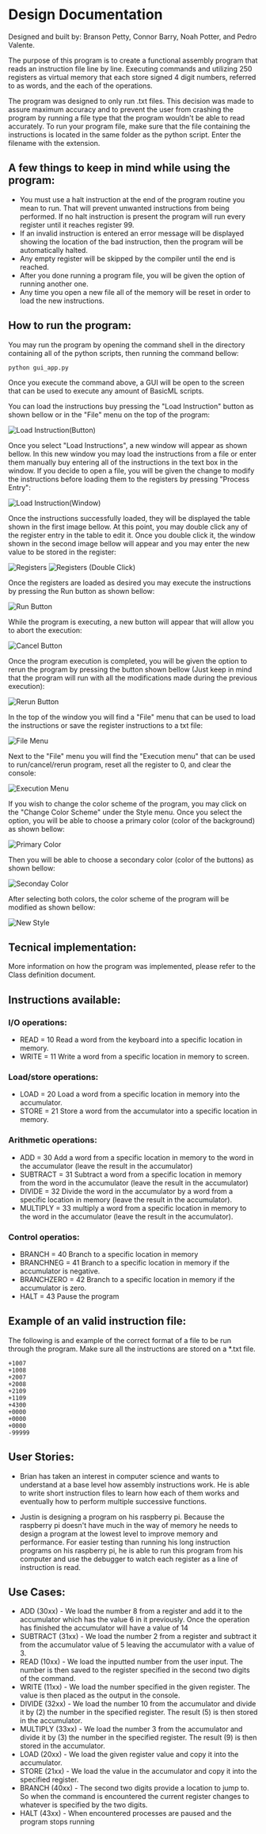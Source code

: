 # Design Documentation

Designed and built by: Branson Petty, Connor Barry, Noah Potter, and Pedro Valente.

The purpose of this program is to create a functional assembly program that reads an instruction file
line by line. Executing commands and utilizing 250 registers as virtual memory that each store signed 
4 digit numbers, referred to as words, and the each of the operations.

The program was designed to only run .txt files. This decision was made to assure maximum accuracy
and to prevent the user from crashing the program by running a file type that the program wouldn't
be able to read accurately. To run your program file, make sure that the file containing the instructions
is located in the same folder as the python script. Enter the filename with the extension.

## A few things to keep in mind while using the program:
- You must use a halt instruction at the end of the program routine you mean to run. That will prevent
unwanted instructions from being performed. If no halt instruction is present the program will run 
every register until it reaches register 99.
- If an invalid instruction is entered an error message will be displayed showing the location of the
bad instruction, then the program will be automatically halted.
- Any empty register will be skipped by the compiler until the end is reached.
- After you done running a program file, you will be given the option of running another one.
- Any time you open a new file all of the memory will be reset in order to load the new instructions.

## How to run the program:

You may run the program by opening the command shell in the directory containing all of the python scripts, 
then running the command bellow:

```shell
python gui_app.py
```
Once you execute the command above, a GUI will be open to the screen that can be used to execute any amount
of BasicML scripts.

You can load the instructions buy pressing the "Load Instruction" button as shown bellow or in the "File" menu on the top of the program:

![Load Instruction(Button)](https://raw.githubusercontent.com/bransonpetty/project-blackbox/develop/readme%20images/Load%20instruction%20(button).png)

Once you select "Load Instructions", a new window will appear as shown bellow. In this new window you may load the instructions from a file or enter them manually buy entering all of the instructions in the text box in the window. If you decide to open a file, you will be given the change to modify the instructions before loading them to the registers by pressing "Process Entry":

![Load Instruction(Window)](https://raw.githubusercontent.com/bransonpetty/project-blackbox/develop/readme%20images/Load%20instruction%20(window).png)

Once the instructions successfully loaded, they will be displayed the table shown in the first image bellow. At this point, you may double click any of the register entry in the table to edit it. Once you double click it, the window shown in the second image bellow will appear and you may enter the new value to be stored in the register:

![Registers](https://raw.githubusercontent.com/bransonpetty/project-blackbox/develop/readme%20images/Registers.png)
![Registers (Double Click)](https://raw.githubusercontent.com/bransonpetty/project-blackbox/develop/readme%20images/Edit%20register.png)

Once the registers are loaded as desired you may execute the instructions by pressing the Run button as shown bellow:

![Run Button](https://raw.githubusercontent.com/bransonpetty/project-blackbox/develop/readme%20images/Run%20Button.png)

While the program is executing, a new button will appear that will allow you to abort the execution:

![Cancel Button](https://raw.githubusercontent.com/bransonpetty/project-blackbox/develop/readme%20images/Cancel%20button.png)

Once the program execution is completed, you will be given the option to rerun the program by pressing the button shown bellow (Just keep in mind that the program will run with all the modifications made during the previous execution):

![Rerun Button](https://raw.githubusercontent.com/bransonpetty/project-blackbox/develop/readme%20images/Rerun%20button.png)

In the top of the window you will find a "File" menu that can be used to load the instructions or save the register instructions to a txt file:

![File Menu](https://raw.githubusercontent.com/bransonpetty/project-blackbox/develop/readme%20images/File%20menu.png)

Next to the "File" menu you will find the "Execution menu" that can be used to run/cancel/rerun program, reset all the register to 0, and clear the console:

![Execution Menu](https://raw.githubusercontent.com/bransonpetty/project-blackbox/develop/readme%20images/Execution%20menu.png)

If you wish to change the color scheme of the program, you may click on the "Change Color Scheme" under the Style menu. Once you select the option, you will be able to choose a primary color (color of the background) as shown bellow:

![Primary Color](https://raw.githubusercontent.com/bransonpetty/project-blackbox/develop/readme%20images/Select%20Primary.png)

Then you will be able to choose a secondary color (color of the buttons) as shown bellow:

![Seconday Color](https://raw.githubusercontent.com/bransonpetty/project-blackbox/develop/readme%20images/Select%20Secondary.png)

After selecting both colors, the color scheme of the program will be modified as shown bellow:

![New Style](https://raw.githubusercontent.com/bransonpetty/project-blackbox/develop/readme%20images/Style%20result.png)


## Tecnical implementation:

More information on how the program was implemented, please refer to the Class definition document.

## Instructions available:

### I/O operations:
- READ = 10 Read a word from the keyboard into a specific location in memory.
- WRITE = 11 Write a word from a specific location in memory to screen.

### Load/store operations:
- LOAD = 20 Load a word from a specific location in memory into the accumulator.
- STORE = 21 Store a word from the accumulator into a specific location in memory.

### Arithmetic operations:
- ADD = 30 Add a word from a specific location in memory to the word in the accumulator (leave the result in the accumulator)
- SUBTRACT = 31 Subtract a word from a specific location in memory from the word in the accumulator (leave the result in the accumulator)
- DIVIDE = 32 Divide the word in the accumulator by a word from a specific location in memory (leave the result in the accumulator).
- MULTIPLY = 33 multiply a word from a specific location in memory to the word in the accumulator (leave the result in the accumulator).

### Control operatios:
- BRANCH = 40 Branch to a specific location in memory
- BRANCHNEG = 41 Branch to a specific location in memory if the accumulator is negative.
- BRANCHZERO = 42 Branch to a specific location in memory if the accumulator is zero.
- HALT = 43 Pause the program

## Example of an valid instruction file:

The following is and example of the correct format of a file to be run through the program. 
Make sure all the instructions are stored on a *.txt file.

```
+1007
+1008
+2007
+2008
+2109
+1109
+4300
+0000
+0000
+0000
-99999
```

## User Stories:

- Brian has taken an interest in computer science and wants to understand at a base level how assembly
instructions work. He is able to write short instruction files to learn how each of them works and 
eventually how to perform multiple successive functions.

- Justin is designing a program on his raspberry pi. Because the raspberry pi doesn't have much in the
way of memory he needs to design a program at the lowest level to improve memory and performance. 
For easier testing than running his long instruction programs on his raspberry pi, he is able to run
this program from his computer and use the debugger to watch each register as a line of instruction
is read.

## Use Cases: 

- ADD (30xx) - We load the number 8 from a register and add it to the accumulator which has the value
    6 in it previously. Once the operation has finished the accumulator will have a value of 14
- SUBTRACT (31xx) - We load the number 2 from a register and subtract it from the accumulator value of
    5 leaving the accumulator with a value of 3.
- READ (10xx) - We load the inputted number from the user input. The number is then saved to the
  register specified in the second two digits of the command.
- WRITE (11xx) - We load the number specified in the given register. The value is then placed as
  the output in the console.
- DIVIDE (32xx) - We load the number 10 from the accumulator and divide it by (2) the number in the
  specified register. The result (5) is then stored in the accumulator.
- MULTIPLY (33xx) - We load the number 3 from the accumulator and divide it by (3) the number in the
  specified register. The result (9) is then stored in the accumulator.
- LOAD (20xx) - We load the given register value and copy it into the accumulator.
- STORE (21xx) - We load the value in the accumulator and copy it into the specified register.
- BRANCH (40xx) - The second two digits provide a location to jump to. So when the command is
  encountered the current register changes to whatever is specified by the two digits.
- HALT (43xx) - When encountered processes are paused and the program stops running


